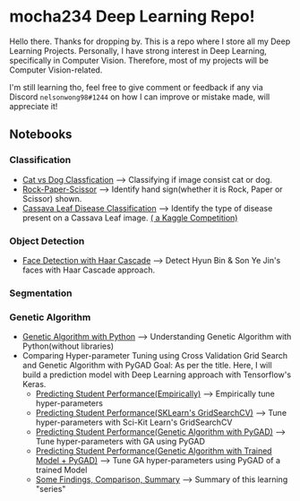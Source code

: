 # mocha234 Deep Learning Repo!

Hello there. Thanks for dropping by.
This is a repo where I store all my Deep Learning Projects.
Personally, I have strong interest in Deep Learning, specifically in Computer Vision. Therefore, most of my projects will be Computer Vision-related.

I'm still learning tho, feel free to give comment or feedback if any via Discord `nelsonwong98#1244` on how I can improve or mistake made, will appreciate it!

## Notebooks

### Classification 
- [Cat vs Dog Classfication](https://github.com/mocha234/mocha234-DL-repo/blob/main/Cat-vs-Dog/CatvsDog-Classification.ipynb) --> Classifying if image consist cat or dog.
- [Rock-Paper-Scissor](https://github.com/mocha234/mocha234-DL-repo/blob/main/RockPaperScissors/RockPaperScissors-Classification/RockPaperScissors-Classification.ipynb) --> Identify hand sign(whether it is Rock, Paper or Scissor) shown.
- [Cassava Leaf Disease Classification](https://www.kaggle.com/nelsonwongisme/for-dummies-tf-keras-data-augmentation) --> Identify the type of disease present on a Cassava Leaf image. [( a Kaggle Competition)](https://www.kaggle.com/c/cassava-leaf-disease-classification)

### Object Detection
- [Face Detection with Haar Cascade](https://github.com/mocha234/mocha234-DL-repo/blob/main/ObjectDetection/HaarCascade/DetectFace%20with%20Haar%20Cascade.ipynb) --> Detect Hyun Bin & Son Ye Jin's faces with Haar Cascade approach.

###  Segmentation

### Genetic Algorithm
- [Genetic Algorithm with Python](https://github.com/mocha234/mocha234-DL-repo/blob/main/GeneticAlgorithm/GA_with_Python.ipynb) --> Understanding Genetic Algorithm with Python(without libraries)
- Comparing Hyper-parameter Tuning using Cross Validation Grid Search and Genetic Algorithm with PyGAD
	Goal: As per the title. Here, I will build a prediction model with Deep Learning approach with Tensorflow's Keras.
	- [Predicting Student Performance(Empirically)](https://github.com/mocha234/mocha234-DL-repo/blob/main/GeneticAlgorithm/StudentPerformance_with_NN.ipynb) --> Empirically tune hyper-parameters
	- [Predicting Student Performance(SKLearn's GridSearchCV)](https://github.com/mocha234/mocha234-DL-repo/blob/main/GeneticAlgorithm/StudentPerformance_GridSearchCrossValidation.ipynb) --> Tune hyper-parameters with Sci-Kit Learn's GridSearchCV
	- [Predicting Student Performance(Genetic Algorithm with PyGAD)](https://github.com/mocha234/mocha234-DL-repo/blob/main/GeneticAlgorithm/StudentPerformance_PyGAD.ipynb) --> Tune hyper-parameters with GA using PyGAD
	- [Predicting Student Performance(Genetic Algorithm with Trained Model + PyGAD)](https://github.com/mocha234/mocha234-DL-repo/blob/main/GeneticAlgorithm/StudentPerformance_Tensorflow_PyGAD.ipynb) --> Tune GA hyper-parameters using PyGAD of a trained Model
	- [Some Findings, Comparison, Summary](https://github.com/mocha234/mocha234-DL-repo/blob/main/GeneticAlgorithm/GA_summary.ipynb) --> Summary of this learning "series"
